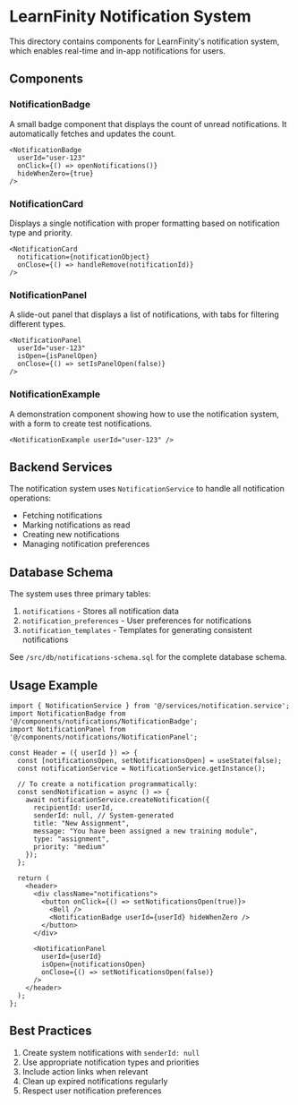 # LearnFinity Notification System

This directory contains components for LearnFinity's notification system, which enables real-time and in-app notifications for users.

## Components

### NotificationBadge

A small badge component that displays the count of unread notifications. It automatically fetches and updates the count.

```tsx
<NotificationBadge 
  userId="user-123"
  onClick={() => openNotifications()} 
  hideWhenZero={true}
/>
```

### NotificationCard 

Displays a single notification with proper formatting based on notification type and priority.

```tsx
<NotificationCard
  notification={notificationObject}
  onClose={() => handleRemove(notificationId)}
/>
```

### NotificationPanel

A slide-out panel that displays a list of notifications, with tabs for filtering different types.

```tsx
<NotificationPanel
  userId="user-123"
  isOpen={isPanelOpen}
  onClose={() => setIsPanelOpen(false)}
/>
```

### NotificationExample

A demonstration component showing how to use the notification system, with a form to create test notifications.

```tsx
<NotificationExample userId="user-123" />
```

## Backend Services

The notification system uses `NotificationService` to handle all notification operations:

- Fetching notifications
- Marking notifications as read
- Creating new notifications
- Managing notification preferences

## Database Schema

The system uses three primary tables:

1. `notifications` - Stores all notification data
2. `notification_preferences` - User preferences for notifications
3. `notification_templates` - Templates for generating consistent notifications

See `/src/db/notifications-schema.sql` for the complete database schema.

## Usage Example

```tsx
import { NotificationService } from '@/services/notification.service';
import NotificationBadge from '@/components/notifications/NotificationBadge';
import NotificationPanel from '@/components/notifications/NotificationPanel';

const Header = ({ userId }) => {
  const [notificationsOpen, setNotificationsOpen] = useState(false);
  const notificationService = NotificationService.getInstance();
  
  // To create a notification programmatically:
  const sendNotification = async () => {
    await notificationService.createNotification({
      recipientId: userId,
      senderId: null, // System-generated
      title: "New Assignment",
      message: "You have been assigned a new training module",
      type: "assignment",
      priority: "medium"
    });
  };
  
  return (
    <header>
      <div className="notifications">
        <button onClick={() => setNotificationsOpen(true)}>
          <Bell />
          <NotificationBadge userId={userId} hideWhenZero />
        </button>
      </div>
      
      <NotificationPanel
        userId={userId}
        isOpen={notificationsOpen}
        onClose={() => setNotificationsOpen(false)}
      />
    </header>
  );
};
```

## Best Practices

1. Create system notifications with `senderId: null`
2. Use appropriate notification types and priorities
3. Include action links when relevant
4. Clean up expired notifications regularly 
5. Respect user notification preferences 
